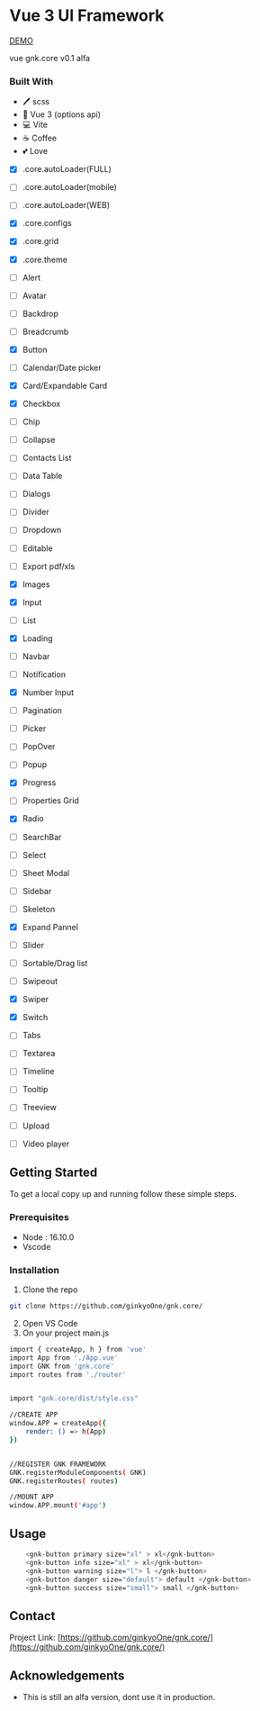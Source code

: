 # Vue 3 UI Framework

[DEMO](https://ginkyoone.github.io/gnk.core/#/expandPanel)

vue gnk.core v0.1 alfa
### Built With

* 🖊️ scss
* 🐙 Vue 3 (options api)
* 💻 Vite
* ☕ Coffee 
* 💕 Love


- [x] .core.autoLoader(FULL)
- [ ] .core.autoLoader(mobile)
- [ ] .core.autoLoader(WEB)
- [x] .core.configs
- [x] .core.grid
- [x] .core.theme
- [ ] Alert
- [ ] Avatar
- [ ] Backdrop
- [ ] Breadcrumb
- [x] Button
- [ ] Calendar/Date picker
- [x] Card/Expandable Card
- [x] Checkbox
- [ ] Chip
- [ ] Collapse
- [ ] Contacts List
- [ ] Data Table
- [ ] Dialogs
- [ ] Divider
- [ ] Dropdown
- [ ] Editable
- [ ] Export pdf/xls
- [x] Images
- [x] Input
- [ ] List
- [x] Loading
- [ ] Navbar
- [ ] Notification
- [x] Number Input
- [ ] Pagination
- [ ] Picker
- [ ] PopOver
- [ ] Popup
- [x] Progress
- [ ] Properties Grid
- [x] Radio
- [ ] SearchBar
- [ ] Select
- [ ] Sheet Modal
- [ ] Sidebar
- [ ] Skeleton
- [x] Expand Pannel
- [ ] Slider
- [ ] Sortable/Drag list
- [ ] Swipeout
- [x] Swiper
- [x] Switch
- [ ] Tabs
- [ ] Textarea
- [ ] Timeline
- [ ] Tooltip
- [ ] Treeview
- [ ] Upload
- [ ] Video player 


<!-- GETTING STARTED -->
## Getting Started

To get a local copy up and running follow these simple steps.

### Prerequisites
* Node : 16.10.0
* Vscode

### Installation
 
1. Clone the repo
```sh
git clone https://github.com/ginkyoOne/gnk.core/
```

2. Open VS Code
3. On your project main.js
```sh
import { createApp, h } from 'vue'
import App from './App.vue'
import GNK from 'gnk.core'
import routes from './router'


import "gnk.core/dist/style.css"

//CREATE APP
window.APP = createApp({
    render: () => h(App)
})


//REGISTER GNK FRAMEWORK
GNK.registerModuleComponents( GNK)
GNK.registerRoutes( routes)

//MOUNT APP
window.APP.mount('#app')
```







<!-- USAGE EXAMPLES -->
## Usage
```sh
    <gnk-button primary size="xl" > xl</gnk-button>
    <gnk-button info size="xl" > xl</gnk-button>
    <gnk-button warning size="l"> l </gnk-button>
    <gnk-button danger size="default"> default </gnk-button>
    <gnk-button success size="small"> small </gnk-button>
```

<!-- Use this space to show useful examples of how a project can be used. Additional screenshots, code examples and demos work well in this space. You may also link to more resources.

_For more examples, please refer to the [Documentation](https://example.com)_ -->


<!-- CONTACT -->
## Contact

Project Link: [https://github.com/ginkyoOne/gnk.core/](https://github.com/ginkyoOne/gnk.core/)



<!-- ACKNOWLEDGEMENTS -->
## Acknowledgements

* This is still an alfa version, dont use it in production. 

